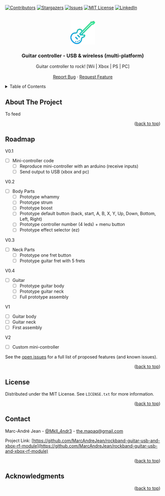 <div id="top"></div>

<!-- PROJECT SHIELDS -->
[![Contributors][contributors-shield]][contributors-url]
[![Stargazers][stars-shield]][stars-url]
[![Issues][issues-shield]][issues-url]
[![MIT License][license-shield]][license-url]
[![LinkedIn][linkedin-shield]][linkedin-url]



<!-- PROJECT LOGO -->
<br />
<div align="center">
  <a href="https://github.com/othneildrew/Best-README-Template">
    <img src="images/logo.png" alt="Logo" width="80" height="80">
  </a>

  <h3 align="center">Guitar controller - USB & wireless (multi-platform)</h3>

  <p align="center">
    Guitar controller to rock! [Wii | Xbox | PS | PC]
    <br />
    <br />
    <a href="https://github.com/MarcAndreJean/rockband-guitar-usb-and-xbox-rf-module/issues">Report Bug</a>
    ·
    <a href="https://github.com/MarcAndreJean/rockband-guitar-usb-and-xbox-rf-module/issues">Request Feature</a>
  </p>
</div>



<!-- TABLE OF CONTENTS -->
<details>
  <summary>Table of Contents</summary>
  <ol>
    <li><a href="#about-the-project">About The Project</a></li>
    <li><a href="#roadmap">Roadmap</a></li>
    <li><a href="#license">License</a></li>
    <li><a href="#contact">Contact</a></li>
    <li><a href="#acknowledgments">Acknowledgments</a></li>
  </ol>
</details>



<!-- ABOUT THE PROJECT -->
## About The Project

<!--[![Product Name Screen Shot][product-screenshot]](https://example.com)-->

To feed

<p align="right">(<a href="#top">back to top</a>)</p>

<!-- ROADMAP -->
## Roadmap

V0.1
- [ ] Mini-controller code
  - [ ] Reproduce mini-controller with an arduino (receive inputs)
  - [ ]  Send output to USB (xbox and pc)

V0.2
- [ ] Body Parts
  - [ ] Prototype whammy
  - [ ] Prototype strum
  - [ ] Prototype boost
  - [ ] Prototype default button (back, start, A, B, X, Y, Up, Down, Bottom, Left, Right)
  - [ ] Prototype controller number (4 leds) + menu button
  - [ ] Prototype effect selector (ez)

V0.3
- [ ] Neck Parts
  - [ ] Prototype one fret button
  - [ ] Prototype guitar fret with 5 frets

V0.4
- [ ] Guitar
  - [ ] Prototype guitar body
  - [ ] Prototype guitar neck
  - [ ] Full prototype assembly

V1
- [ ] Guitar body
- [ ] Guitar neck
- [ ] First assembly

V2
- [ ] Custom mini-controller

See the [open issues](https://github.com/MarcAndreJean/rockband-guitar-usb-and-xbox-rf-module/issues) for a full list of proposed features (and known issues).

<p align="right">(<a href="#top">back to top</a>)</p>


<!-- LICENSE -->
## License

Distributed under the MIT License. See `LICENSE.txt` for more information.

<p align="right">(<a href="#top">back to top</a>)</p>



<!-- CONTACT -->
## Contact

Marc-André Jean - [@MkII_4ndr3](https://twitter.com/MkII_4ndr3) - the.mapaq@gmail.com

Project Link: [https://github.com/MarcAndreJean/rockband-guitar-usb-and-xbox-rf-module](https://github.com/MarcAndreJean/rockband-guitar-usb-and-xbox-rf-module)

<p align="right">(<a href="#top">back to top</a>)</p>



<!-- ACKNOWLEDGMENTS -->
## Acknowledgments

<!--* [Choose an Open Source License](https://choosealicense.com)-->

<p align="right">(<a href="#top">back to top</a>)</p>

<!-- MARKDOWN LINKS & IMAGES -->
<!-- https://www.markdownguide.org/basic-syntax/#reference-style-links -->
[contributors-shield]: https://img.shields.io/github/contributors/MarcAndreJean/rockband-guitar-usb-and-xbox-rf-module.svg?style=for-the-badge
[contributors-url]: https://github.com/MarcAndreJean/rockband-guitar-usb-and-xbox-rf-module/graphs/contributors
[forks-shield]: https://img.shields.io/MarcAndreJean/rockband-guitar-usb-and-xbox-rf-module.svg?style=for-the-badge
[forks-url]: https://github.com/MarcAndreJean/rockband-guitar-usb-and-xbox-rf-module/network/members
[stars-shield]: https://img.shields.io/github/stars/MarcAndreJean/rockband-guitar-usb-and-xbox-rf-module.svg?style=for-the-badge
[stars-url]: https://github.com/MarcAndreJean/rockband-guitar-usb-and-xbox-rf-module/stargazers
[issues-shield]: https://img.shields.io/github/issues/MarcAndreJean/rockband-guitar-usb-and-xbox-rf-module.svg?style=for-the-badge
[issues-url]: https://github.com/MarcAndreJean/rockband-guitar-usb-and-xbox-rf-module/issues
[license-shield]: https://img.shields.io/github/license/MarcAndreJean/rockband-guitar-usb-and-xbox-rf-module.svg?style=for-the-badge
[license-url]: https://github.com/MarcAndreJean/rockband-guitar-usb-and-xbox-rf-module/blob/master/LICENSE.txt
[linkedin-shield]: https://img.shields.io/badge/-LinkedIn-black.svg?style=for-the-badge&logo=linkedin&colorB=555
[linkedin-url]: https://www.linkedin.com/in/marc-andr%C3%A9-jean
[product-screenshot]: images/screenshot.png
